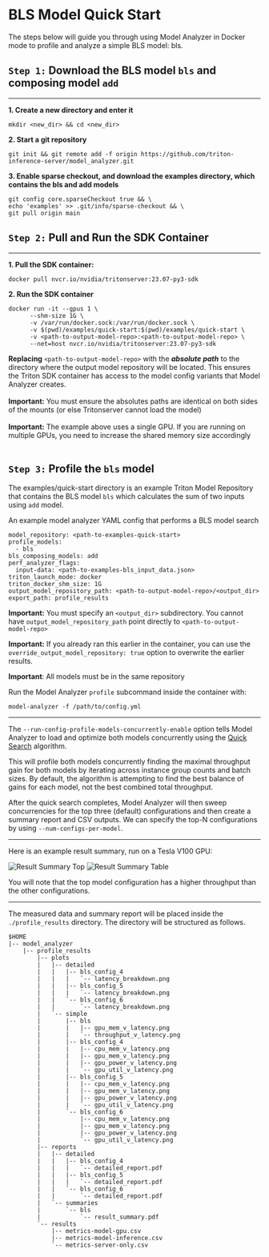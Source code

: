 <!--
Copyright (c) 2020-2023, NVIDIA CORPORATION & AFFILIATES. All rights reserved.

Licensed under the Apache License, Version 2.0 (the "License");
you may not use this file except in compliance with the License.
You may obtain a copy of the License at

    http://www.apache.org/licenses/LICENSE-2.0

Unless required by applicable law or agreed to in writing, software
distributed under the License is distributed on an "AS IS" BASIS,
WITHOUT WARRANTIES OR CONDITIONS OF ANY KIND, either express or implied.
See the License for the specific language governing permissions and
limitations under the License.
-->

# BLS Model Quick Start

The steps below will guide you through using Model Analyzer in Docker mode to profile and analyze a simple BLS model: bls.

## `Step 1:` Download the BLS model `bls` and composing model `add`

---

**1. Create a new directory and enter it**

```
mkdir <new_dir> && cd <new_dir>
```

**2. Start a git repository**

```
git init && git remote add -f origin https://github.com/triton-inference-server/model_analyzer.git
```

**3. Enable sparse checkout, and download the examples directory, which contains the bls and add models**

```
git config core.sparseCheckout true && \
echo 'examples' >> .git/info/sparse-checkout && \
git pull origin main
```

## `Step 2:` Pull and Run the SDK Container

---

**1. Pull the SDK container:**

```
docker pull nvcr.io/nvidia/tritonserver:23.07-py3-sdk
```

**2. Run the SDK container**

```
docker run -it --gpus 1 \
      --shm-size 1G \
      -v /var/run/docker.sock:/var/run/docker.sock \
      -v $(pwd)/examples/quick-start:$(pwd)/examples/quick-start \
      -v <path-to-output-model-repo>:<path-to-output-model-repo> \
      --net=host nvcr.io/nvidia/tritonserver:23.07-py3-sdk
```

**Replacing** `<path-to-output-model-repo>` with the
**_absolute_ _path_** to the directory where the output model repository
will be located.
This ensures the Triton SDK container has access to the model
config variants that Model Analyzer creates.<br><br>
**Important:** You must ensure the absolutes paths are identical on both sides of the mounts (or else Tritonserver cannot load the model)<br><br>
**Important:** The example above uses a single GPU. If you are running on multiple GPUs, you need to increase the shared memory size accordingly<br><br>

## `Step 3:` Profile the `bls` model

The examples/quick-start directory is an example Triton Model Repository that contains the BLS model `bls` which calculates the sum of two inputs using `add` model.

An example model analyzer YAML config that performs a BLS model search

```
model_repository: <path-to-examples-quick-start>
profile_models:
  - bls
bls_composing_models: add
perf_analyzer_flags:
  input-data: <path-to-examples-bls_input_data.json>
triton_launch_mode: docker
triton_docker_shm_size: 1G
output_model_repository_path: <path-to-output-model-repo>/<output_dir>
export_path: profile_results
```

**Important:** You must specify an `<output_dir>` subdirectory. You cannot have `output_model_repository_path` point directly to `<path-to-output-model-repo>`

**Important:** If you already ran this earlier in the container, you can use the `override_output_model_repository: true` option to overwrite the earlier results.

**Important**: All models must be in the same repository

Run the Model Analyzer `profile` subcommand inside the container with:

```
model-analyzer -f /path/to/config.yml
```

---

The `--run-config-profile-models-concurrently-enable` option tells Model Analyzer to load and optimize both models concurrently using the [Quick Search](config_search.md#quick-search-mode) algorithm.

This will profile both models concurrently finding the maximal throughput gain for both models by iterating across instance group counts and batch sizes. By default, the algorithm is attempting to find the best balance of gains for each model, not the best combined total throughput.

After the quick search completes, Model Analyzer will then sweep concurrencies for the top three (default) configurations and then create a summary report and CSV outputs. We can specify the top-N configurations by using `--num-configs-per-model`.

---

Here is an example result summary, run on a Tesla V100 GPU:

![Result Summary Top](../examples/bls_result_summary_top.jpg)
![Result Summary Table](../examples/bls_result_summary_table.jpg)

You will note that the top model configuration has a higher throughput than the other configurations.

---

The measured data and summary report will be placed inside the
`./profile_results` directory. The directory will be structured as follows.

```
$HOME
|-- model_analyzer
    |-- profile_results
        |-- plots
        |   |-- detailed
        |   |   |-- bls_config_4
        |   |   |   `-- latency_breakdown.png
        |   |   |-- bls_config_5
        |   |   |   `-- latency_breakdown.png
        |   |   `-- bls_config_6
        |   |       `-- latency_breakdown.png
        |   `-- simple
        |       |-- bls
        |       |   |-- gpu_mem_v_latency.png
        |       |   `-- throughput_v_latency.png
        |       |-- bls_config_4
        |       |   |-- cpu_mem_v_latency.png
        |       |   |-- gpu_mem_v_latency.png
        |       |   |-- gpu_power_v_latency.png
        |       |   `-- gpu_util_v_latency.png
        |       |-- bls_config_5
        |       |   |-- cpu_mem_v_latency.png
        |       |   |-- gpu_mem_v_latency.png
        |       |   |-- gpu_power_v_latency.png
        |       |   `-- gpu_util_v_latency.png
        |       `-- bls_config_6
        |           |-- cpu_mem_v_latency.png
        |           |-- gpu_mem_v_latency.png
        |           |-- gpu_power_v_latency.png
        |           `-- gpu_util_v_latency.png
        |-- reports
        |   |-- detailed
        |   |   |-- bls_config_4
        |   |   |   `-- detailed_report.pdf
        |   |   |-- bls_config_5
        |   |   |   `-- detailed_report.pdf
        |   |   `-- bls_config_6
        |   |       `-- detailed_report.pdf
        |   `-- summaries
        |       `-- bls
        |           `-- result_summary.pdf
        `-- results
            |-- metrics-model-gpu.csv
            |-- metrics-model-inference.csv
            `-- metrics-server-only.csv
```